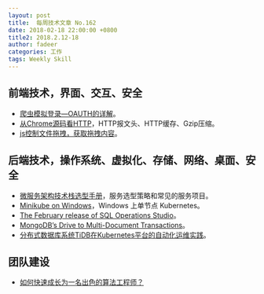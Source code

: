 ```yaml
---
layout: post
title:  每周技术文章 No.162
date: 2018-02-18 22:00:00 +0800
title2: 2018.2.12-18
author: fadeer
categories: 工作
tags: Weekly Skill
---
```


前端技术，界面、交互、安全
----
* [爬虫模拟登录—OAUTH的详解](https://segmentfault.com/a/1190000013295624)。
* [从Chrome源码看HTTP](https://fed.renren.com/2018/02/16/chrome-http/)，HTTP报文头、HTTP缓存、Gzip压缩。
* [js控制文件拖拽，获取拖拽内容](https://segmentfault.com/a/1190000013298317)。

后端技术，操作系统、虚拟化、存储、网络、桌面、安全
----
* [微服务架构技术栈选型手册](http://www.infoq.com/cn/articles/micro-service-technology-stack)，服务选型策略和常见的服务项目。
* [Minikube on Windows](https://meteatamel.wordpress.com/2018/02/14/minikube-on-windows/)，Windows 上单节点 Kubernetes。
* [The February release of SQL Operations Studio](https://blogs.technet.microsoft.com/dataplatforminsider/2018/02/15/the-february-release-of-sql-operations-studio-is-now-available/)。
* [MongoDB’s Drive to Multi-Document Transactions](https://www.mongodb.com/blog/post/multi-document-transactions)。
* [分布式数据库系统TiDB在Kubernetes平台的自动化运维实践](http://res.infoqstatic.com/downloads/pdfdownloads/presentations-ch%2FCNUTCon2017_dengshuan.pdf?expire=1518966007&digest=a766bf1bf04c4e1f99e0bceb8ca855a8)。

团队建设
----
* [如何快速成长为一名出色的算法工程师？](https://zhuanlan.zhihu.com/p/33634009)




